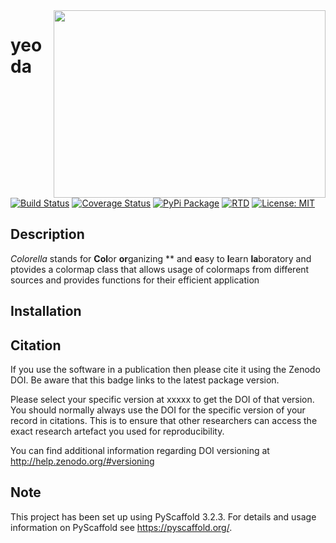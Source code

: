 <img align="right" src="https://github.com/TUW-GEO/colorella/raw/master/docs/imgs/colorella_logo.png" height="300" width="435">

# yeoda
[![Build Status](https://travis-ci.org/TUW-GEO/colorella.svg?branch=master)](https://travis-ci.org/TUW-GEO/colorella)
[![Coverage Status](https://coveralls.io/repos/github/TUW-GEO/colorella/badge.svg?branch=master)](https://coveralls.io/github/TUW-GEO/colorella?branch=master)
[![PyPi Package](https://badge.fury.io/py/colorella.svg)](http://badge.fury.io/py/colorella)
[![RTD](https://readthedocs.org/projects/colorella/badge/?version=latest)](http://colorella.readthedocs.org/)
[![License: MIT](https://img.shields.io/badge/License-MIT-yellow.svg)](https://opensource.org/licenses/MIT)

## Description
*Colorella* stands for **Col**or **or**ganizing ** and **e**asy to **l**earn **la**boratory
and ptovides a colormap class that  allows usage of colormaps from different sources and provides functions for their efficient application

## Installation

## Citation
If you use the software in a publication then please cite it using the Zenodo DOI.
Be aware that this badge links to the latest package version.

Please select your specific version at xxxxx to get the DOI of that version.
You should normally always use the DOI for the specific version of your record in citations.
This is to ensure that other researchers can access the exact research artefact you used for reproducibility.

You can find additional information regarding DOI versioning at http://help.zenodo.org/#versioning


## Note
This project has been set up using PyScaffold 3.2.3. For details and usage
information on PyScaffold see https://pyscaffold.org/.
